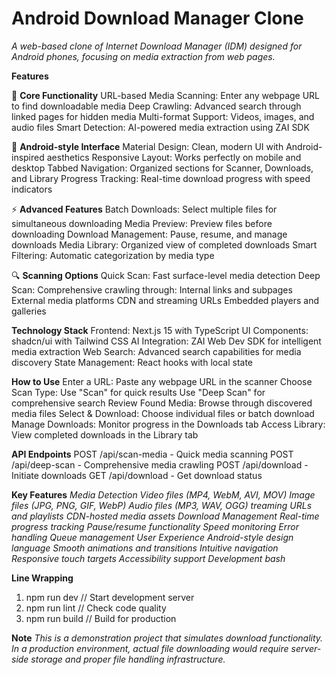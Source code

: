 # Android Download Manager Clone
*A web-based clone of Internet Download Manager (IDM) designed for Android phones, focusing on media extraction from web pages.*

**Features**

🎯 **Core Functionality**
URL-based Media Scanning: Enter any webpage URL to find downloadable media
Deep Crawling: Advanced search through linked pages for hidden media
Multi-format Support: Videos, images, and audio files
Smart Detection: AI-powered media extraction using ZAI SDK

📱 **Android-style Interface**
Material Design: Clean, modern UI with Android-inspired aesthetics
Responsive Layout: Works perfectly on mobile and desktop
Tabbed Navigation: Organized sections for Scanner, Downloads, and Library
Progress Tracking: Real-time download progress with speed indicators

⚡ **Advanced Features**
Batch Downloads: Select multiple files for simultaneous downloading
Media Preview: Preview files before downloading
Download Management: Pause, resume, and manage downloads
Media Library: Organized view of completed downloads
Smart Filtering: Automatic categorization by media type

🔍 **Scanning Options**
Quick Scan: Fast surface-level media detection
Deep Scan: Comprehensive crawling through:
Internal links and subpages
External media platforms
CDN and streaming URLs
Embedded players and galleries

**Technology Stack**
Frontend: Next.js 15 with TypeScript
UI Components: shadcn/ui with Tailwind CSS
AI Integration: ZAI Web Dev SDK for intelligent media extraction
Web Search: Advanced search capabilities for media discovery
State Management: React hooks with local state

**How to Use**
Enter a URL: Paste any webpage URL in the scanner
Choose Scan Type:
Use "Scan" for quick results
Use "Deep Scan" for comprehensive search
Review Found Media: Browse through discovered media files
Select & Download: Choose individual files or batch download
Manage Downloads: Monitor progress in the Downloads tab
Access Library: View completed downloads in the Library tab

**API Endpoints**
POST /api/scan-media - Quick media scanning
POST /api/deep-scan - Comprehensive media crawling
POST /api/download - Initiate downloads
GET /api/download - Get download status

**Key Features**
*Media Detection*
*Video files (MP4, WebM, AVI, MOV)*
*Image files (JPG, PNG, GIF, WebP)*
*Audio files (MP3, WAV, OGG)*
*treaming URLs and playlists*
*CDN-hosted media assets*
*Download Management*
*Real-time progress tracking*
*Pause/resume functionality*
*Speed monitoring*
*Error handling*
*Queue management*
*User Experience*
*Android-style design language*
*Smooth animations and transitions*
*Intuitive navigation*
*Responsive touch targets*
*Accessibility support*
*Development*
*bash*

**Line Wrapping**

1. npm run dev      // Start development server
2. npm run lint     // Check code quality
3. npm run build    // Build for production

**Note**
*This is a demonstration project that simulates download functionality. In a production environment, actual file downloading would require server-side storage and proper file handling infrastructure.*

